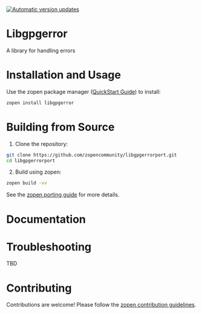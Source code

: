 [![Automatic version updates](https://github.com/ZOSOpenTools/libgpgerrorport/actions/workflows/bump.yml/badge.svg)](https://github.com/ZOSOpenTools/libgpgerrorport/actions/workflows/bump.yml)

# Libgpgerror

A library for handling errors

# Installation and Usage

Use the zopen package manager ([QuickStart Guide](https://zopen.community/#/Guides/QuickStart)) to install:
```bash
zopen install libgpgerror
```

# Building from Source

1. Clone the repository:
```bash
git clone https://github.com/zopencommunity/libgpgerrorport.git
cd libgpgerrorport
```
2. Build using zopen:
```bash
zopen build -vv
```

See the [zopen porting guide](https://zopen.community/#/Guides/Porting) for more details.

# Documentation


# Troubleshooting
TBD

# Contributing
Contributions are welcome! Please follow the [zopen contribution guidelines](https://github.com/zopencommunity/meta/blob/main/CONTRIBUTING.md).
